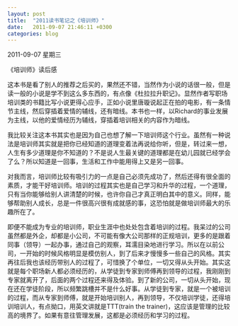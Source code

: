 ```yaml
---
layout: post
title:  "2011读书笔记之《培训师》"
date:   2011-09-07 21:46:11 +0300
categories: blog
---
```

2011-09-07 星期三

《培训师》读后感

这本书是看了别人的推荐之后买的，果然还不错，当然作为小说的话很一般，但是读一般的小说是学不到这么多东西的，有点像《杜拉拉升职记》。显然作者写职场培训类的书籍比写小说更得心应手，正如小说里唐璇说起正在拍的电影，有一条情节主线，然后穿插着爱情的辅线，还有暗线。本书也一样，以Richard的事业发展为主线，以他的爱情经历为辅线，穿插着培训相关的内容作为暗线。

我比较关注这本书其实也是因为自己也想了解一下培训师这个行业。虽然有一种说法是培训师其实就是把你已经知道的道理变着法再说给你听，但是，转过来一想，人生有多少道理是你不知道的？不是说人生最关键的道理都是在幼儿园就已经学会了么？所以知道是一回事，生活和工作中能用得上又是另一回事。

对我而言，培训师比较有吸引力的一点是自己必须先成功了，然后还得有很全面的素质，才能干好培训师。培训的过程其实也是自己学习和升华的过程，一个道理，只有当你能够给别人讲清楚的时候，也许你自己才真正明白其中的意义。同样，能够帮助别人成长，总是一件很高兴很有成就感的事，这恐怕就是做培训师最大的乐趣所在了。

即便不能成为专业的培训师，职业生涯中也处处包含着培训的过程。我呆过的公司虽然都是外企，却都是小公司，不可能有像大公司那样的正规培训，更多的是跟着同事（领导）一起办事，通过自己的观察，耳濡目染地进行学习。所以在以前公司，一开始的时候风格明显是模仿别人，到了后来才慢慢多一些自己的风格。其实再往后我也该经历带别人的过程了，可惜换了个单位，一切又得从头开始。其实这就是每个职场新人都必须经历的，从学徒到专家到师傅再到领导的过程，我刚刚到专家就离开了，后面的两个过程还来得及体验。到了新的公司，一切从头开始，现在还在学徒阶段，所以频繁跳槽并不是什么好事。从学徒到专家，就是一个被培训的过程，而从专家到师傅，就是开始培训别人，再到领导，不仅培训学徒，还得培训培训人，有点拗口，用英文讲就是TTT(train the trainer)，这应该是管理的比较高的境界了。如果有意往管理发展，这都是必须经历和学习的过程。
